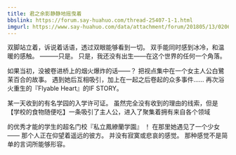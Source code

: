 ```yaml
---
title: 君之余影静静地摇曳着
bbslink: https://forum.say-huahuo.com/thread-25407-1-1.html
imgurl: https://www.say-huahuo.com/data/attachment/forum/201805/13/020607pe4gijce0cchdc7h.png
---
```


双脚站立着，诉说着话语，透过双眼能够看到一切。
双手能同时感到冰冷，和温暖的感触。
———只是。
只是，我还没有出生——在这个世界的任何一个角落。

如果当初，没被卷进桥上的烟火爆炸的话——？
把视点集中在一个女主人公白鷺茉百合的故事。
遇到她后互相吸引，加上在一起之后卷起的众多事件……
再次浴火重生的『Flyable Heart』的IF STORY。

某一天收到的有名学园的入学许可证。
虽然完全没有收到的理由的线索，但是【学校的食物随便吃】一条吸引了主人公，进入了聚集着拥有来自各个领域

的优秀才能的学生的超名门校『私立鳳繚蘭学園』 ！
在那里她遇见了一个少女——
那个人正在仰望着遥远的彼方。
并没有寂寞或悲哀的感觉。
那种感觉不是简单的言词所能够形容。<!--more-->
